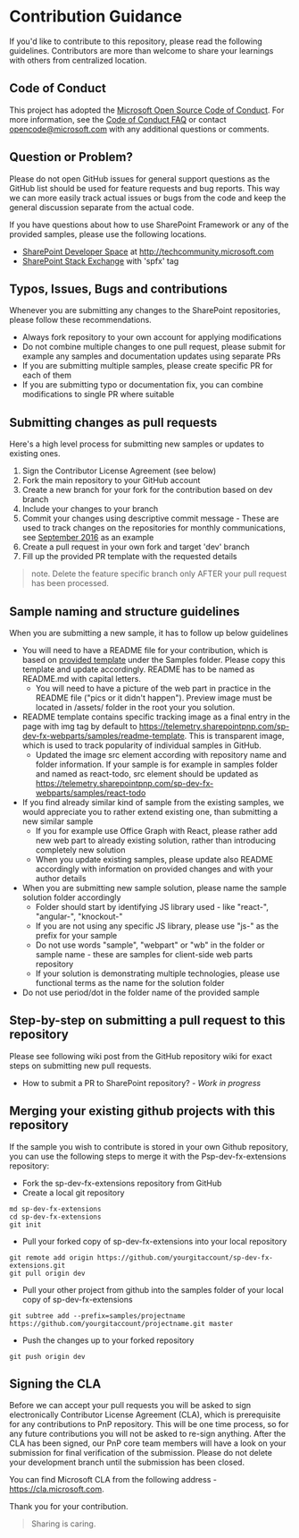 # Contribution Guidance
If you'd like to contribute to this repository, please read the following guidelines. Contributors are more than welcome to share your learnings with others from centralized location.

## Code of Conduct
This project has adopted the [Microsoft Open Source Code of Conduct](https://opensource.microsoft.com/codeofconduct/).
For more information, see the [Code of Conduct FAQ](https://opensource.microsoft.com/codeofconduct/faq/)
or contact [opencode@microsoft.com](mailto:opencode@microsoft.com) with any additional questions or comments.

## Question or Problem?
Please do not open GitHub issues for general support questions as the GitHub list should be used for feature requests and bug reports. This way we can more easily track actual issues or bugs from the code and keep the general discussion separate from the actual code.  

If you have questions about how to use SharePoint Framework or any of the provided samples, please use the following locations.

* [SharePoint Developer Space](http://aka.ms/SPPnP-Community) at http://techcommunity.microsoft.com
* [SharePoint Stack Exchange](http://sharepoint.stackexchange.com/) with 'spfx' tag

## Typos, Issues, Bugs and contributions
Whenever you are submitting any changes to the SharePoint repositories, please follow these recommendations.

* Always fork repository to your own account for applying modifications
* Do not combine multiple changes to one pull request, please submit for example any samples and documentation updates using separate PRs
* If you are submitting multiple samples, please create specific PR for each of them
* If you are submitting typo or documentation fix, you can combine modifications to single PR where suitable

## Submitting changes as pull requests
Here's a high level process for submitting new samples or updates to existing ones.

1. Sign the Contributor License Agreement (see below)
2. Fork the main repository to your GitHub account
3. Create a new branch for your fork for the contribution based on dev branch
4. Include your changes to your branch
5. Commit your changes using descriptive commit message - These are used to track changes on the repositories for monthly communications, see [September 2016](dev.office.com/blogs/PnP-September-2016-Release) as an example
6. Create a pull request in your own fork and target 'dev' branch
7. Fill up the provided PR template with the requested details

> note. Delete the feature specific branch only AFTER your pull request has been processed.

## Sample naming and structure guidelines
When you are submitting a new sample, it has to follow up below guidelines

- You will need to have a README file for your contribution, which is based on [provided template](../samples/README-template.md) under the Samples folder. Please copy this template and update accordingly. README has to be named as README.md with capital letters.
    - You will need to have a picture of the web part in practice in the README file ("pics or it didn't happen"). Preview image must be located in /assets/ folder in the root your you solution.
- README template contains specific tracking image as a final entry in the page with img tag by default to https://telemetry.sharepointpnp.com/sp-dev-fx-webparts/samples/readme-template. This is transparent image, which is used to track popularity of individual samples in GitHub.
    - Updated the image src element according with repository name and folder information. If your sample is for example in samples folder and named as react-todo, src element should be updated as https://telemetry.sharepointpnp.com/sp-dev-fx-webparts/samples/react-todo
- If you find already similar kind of sample from the existing samples, we would appreciate you to rather extend existing one, than submitting a new similar sample
    - If you for example use Office Graph with React, please rather add new web part to already existing solution, rather than introducing completely new solution
    - When you update existing samples, please update also README accordingly with information on provided changes and with your author details
- When you are submitting new sample solution, please name the sample solution folder accordingly
    - Folder should start by identifying JS library used - like "react-", "angular-", "knockout-"
    - If you are not using any specific JS library, please use "js-" as the prefix for your sample
    - Do not use words "sample", "webpart" or "wb" in the folder or sample name - these are samples for client-side web parts repository
    - If your solution is demonstrating multiple technologies, please use functional terms as the name for the solution folder
- Do not use period/dot in the folder name of the provided sample

## Step-by-step on submitting a pull request to this repository
Please see following wiki post from the GitHub repository wiki for exact steps on submitting new pull requests. 

* How to submit a PR to SharePoint repository? - *Work in progress*

## Merging your existing github projects with this repository
If the sample you wish to contribute is stored in your own Github repository, you can use the following steps to merge it with the Psp-dev-fx-extensions repository:

* Fork the sp-dev-fx-extensions repository from GitHub
* Create a local git repository 
```
md sp-dev-fx-extensions
cd sp-dev-fx-extensions
git init
```
* Pull your forked copy of sp-dev-fx-extensions into your local repository
```
git remote add origin https://github.com/yourgitaccount/sp-dev-fx-extensions.git
git pull origin dev
```
* Pull your other project from github into the samples folder of your local copy of sp-dev-fx-extensions
```  
git subtree add --prefix=samples/projectname https://github.com/yourgitaccount/projectname.git master
```

* Push the changes up to your forked repository
```
git push origin dev
```
        
## Signing the CLA
Before we can accept your pull requests you will be asked to sign electronically Contributor License Agreement (CLA), which is prerequisite for any contributions to PnP repository. This will be one time process, so for any future contributions you will not be asked to re-sign anything. After the CLA has been signed, our PnP core team members will have a look on your submission for final verification of the submission. Please do not delete your development branch until the submission has been closed.

You can find Microsoft CLA from the following address - https://cla.microsoft.com. 

Thank you for your contribution. 

> Sharing is caring. 